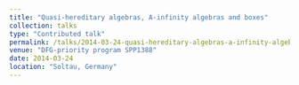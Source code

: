 ```yaml
---
title: "Quasi-hereditary algebras, A-infinity algebras and boxes"
collection: talks
type: "Contributed talk"
permalink: /talks/2014-03-24-quasi-hereditary-algebras-a-infinity-algebras-and-boxes
venue: "DFG-priority program SPP1388"
date: 2014-03-24
location: "Soltau, Germany"
---
```


